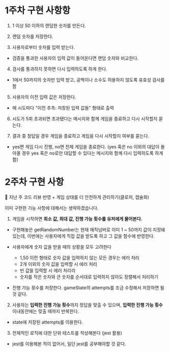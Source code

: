 # 1주차 구현 사항항

1. 1 이상 50 이하의 랜덤한 숫자를 만든다.

2. 랜덤 숫자를 저장한다.

3. 사용자로부터 숫자를 입력 받는다.

- 검증을 통과한 사용자의 입력 값이 들어온다면 랜덤 숫자와 비교한다.

4. 검사를 통과하지 못하면 다시 입력하도록 하게 한다.

- 1에서 50까지의 숫자만 입력 받고, 공백이나 소수도 허용하지 않도록 유효성 검사를 함

5. 사용자의 이전 입력 값은 저장한다.

- 매 시도마다 "이전 추측: 저장된 입력 값들" 형태로 출력

6. 시도가 5회 초과되면 초과됐다는 메시지와 함께 게임을 종료하고 다시 시작할지 묻는다.

7. 결과 중 정답일 경우 게임을 종료하고 게임을 다시 시작할지 여부를 묻는다.

- yes면 게임 다시 진행, no면 전체 게임을 종료한다. (yes 혹은 no 이외의 대답이 돌아올 경우 yes 혹은 no로만 대답할 수 있다는 메시지와 함께 다시 입력하도록 하게 함)

# 2주차 구현 사항

🧾 지난 주 코드 리뷰 반영 + 게임 상태를 더 안전하게 관리하기(클로저, 캡슐화)

이미 구현한 기능 사항에 대해서는 생략하겠습니다.

1. 게임을 시작하면 **최소 값, 최대 값, 진행 가능 횟수를 유저에게 물어본다.**

- 구현해놓은 getRandomNumber는 현재 매직넘버로 이미 1 ~ 50까지 값이 지정돼 있는데, 이번에는 사용자에게 직접 값을 받도록 하고 그 값을 함수에 반영한다.

- 사용자에게 숫자 값을 받을 때의 상황을 모두 고려한다
  - 1,50 이런 형태로 숫자 값을 입력하지 않는 모든 경우는 에러 처리
  - 2개 이외의 숫자 값을 입력할 시 에러 처리
  - 빈 값을 입력할 시 에러 처리리
  - 숫자를 작은 숫자와 큰 숫자를 순서대로 입력하지 않아도 정렬해서 처리하기

- 진행 가능 횟수를 저장한다. gameState의 attempts를 조금 수정해서 저장하면 될 것 같다.


2. 사용자는 **입력한 진행 가능 횟수**까지 정답을 맞출 수 있으며, **입력한 진행 가능 횟수** 이내동안에는 맞출 때까지 반복한다.

- state에 저장된 attempts를 이용한다.

3. 전체적인 로직에 대한 단위 테스트를 작성해본다 (jest 활용)

- jest를 이용해본 적이 없어서, 일단 jest를 공부해야할 것 같다.
